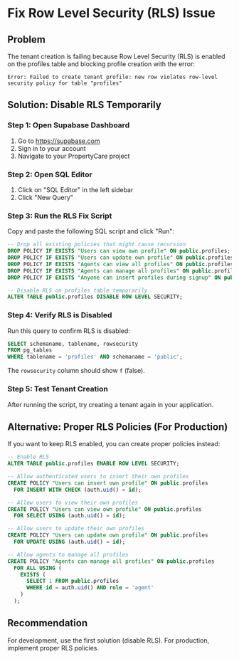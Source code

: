 # Fix Row Level Security (RLS) Issue

## Problem
The tenant creation is failing because Row Level Security (RLS) is enabled on the profiles table and blocking profile creation with the error:
```
Error: Failed to create tenant profile: new row violates row-level security policy for table "profiles"
```

## Solution: Disable RLS Temporarily

### Step 1: Open Supabase Dashboard
1. Go to https://supabase.com
2. Sign in to your account
3. Navigate to your PropertyCare project

### Step 2: Open SQL Editor
1. Click on "SQL Editor" in the left sidebar
2. Click "New Query"

### Step 3: Run the RLS Fix Script
Copy and paste the following SQL script and click "Run":

```sql
-- Drop all existing policies that might cause recursion
DROP POLICY IF EXISTS "Users can view own profile" ON public.profiles;
DROP POLICY IF EXISTS "Users can update own profile" ON public.profiles;
DROP POLICY IF EXISTS "Agents can view all profiles" ON public.profiles;
DROP POLICY IF EXISTS "Agents can manage all profiles" ON public.profiles;
DROP POLICY IF EXISTS "Anyone can insert profiles during signup" ON public.profiles;

-- Disable RLS on profiles table temporarily
ALTER TABLE public.profiles DISABLE ROW LEVEL SECURITY;
```

### Step 4: Verify RLS is Disabled
Run this query to confirm RLS is disabled:
```sql
SELECT schemaname, tablename, rowsecurity 
FROM pg_tables 
WHERE tablename = 'profiles' AND schemaname = 'public';
```

The `rowsecurity` column should show `f` (false).

### Step 5: Test Tenant Creation
After running the script, try creating a tenant again in your application.

## Alternative: Proper RLS Policies (For Production)

If you want to keep RLS enabled, you can create proper policies instead:

```sql
-- Enable RLS
ALTER TABLE public.profiles ENABLE ROW LEVEL SECURITY;

-- Allow authenticated users to insert their own profiles
CREATE POLICY "Users can insert own profile" ON public.profiles
  FOR INSERT WITH CHECK (auth.uid() = id);

-- Allow users to view their own profiles
CREATE POLICY "Users can view own profile" ON public.profiles
  FOR SELECT USING (auth.uid() = id);

-- Allow users to update their own profiles
CREATE POLICY "Users can update own profile" ON public.profiles
  FOR UPDATE USING (auth.uid() = id);

-- Allow agents to manage all profiles
CREATE POLICY "Agents can manage all profiles" ON public.profiles
  FOR ALL USING (
    EXISTS (
      SELECT 1 FROM public.profiles 
      WHERE id = auth.uid() AND role = 'agent'
    )
  );
```

## Recommendation
For development, use the first solution (disable RLS). For production, implement proper RLS policies.
